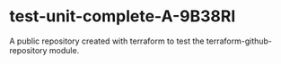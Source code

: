 # test-unit-complete-A-9B38Rl
A public repository created with terraform to test the terraform-github-repository module.
